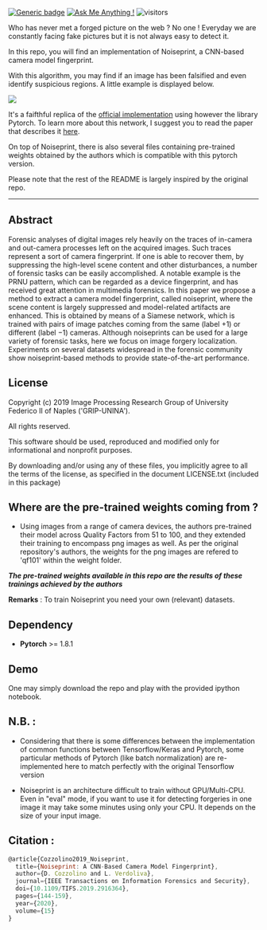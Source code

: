 [![Generic badge](https://img.shields.io/badge/Library-Pytorch-<>.svg)](https://shields.io/) [![Ask Me Anything !](https://img.shields.io/badge/Official%20-No-1abc9c.svg)](https://GitHub.com/Naereen/ama) ![visitors](https://visitor-badge.laobi.icu/badge?page_id=RonyAbecidan.noiseprint-pytorch)

Who has never met a forged picture on the web ? No one ! Everyday we are constantly facing fake pictures but it is not always easy to detect it.

In this repo, you will find an implementation of Noiseprint, a CNN-based camera model fingerprint. 

With this algorithm, you may find if an image has been falsified and even identify suspicious regions. A little example is displayed below.

![](https://i.imgur.com/7Y7a4YD.png)


It's a faifthful replica of the [official implementation](https://github.com/grip-unina/noiseprint/) using however the library Pytorch. To learn more about this network, I suggest you to read the paper that describes it [here](https://arxiv.org/pdf/1808.08396.pdf).

On top of Noiseprint, there is also several files containing pre-trained weights obtained by the authors which is compatible with this pytorch version.

Please note that the rest of the README is largely inspired by the original repo.

--- 

## Abstract

Forensic analyses of digital images rely heavily on the traces of in-camera and out-camera processes left on the acquired images. Such traces represent a sort of camera fingerprint. If one is able to recover them, by suppressing the high-level scene content and other disturbances, a number of forensic tasks can be easily accomplished. A notable example is the PRNU pattern, which can be regarded as a device fingerprint, and has received great attention in multimedia forensics. In this paper we propose a method to extract a camera model fingerprint, called noiseprint, where the scene content is largely suppressed and model-related artifacts are enhanced. This is obtained by means of a Siamese network, which is trained with pairs of image patches coming from the same (label +1) or different (label −1) cameras. Although noiseprints can be used for a large variety of forensic tasks, here we focus on image forgery localization. Experiments on several datasets widespread in the forensic community show noiseprint-based methods to provide state-of-the-art performance.

## License
Copyright (c) 2019 Image Processing Research Group of University Federico II of Naples ('GRIP-UNINA').

All rights reserved.

This software should be used, reproduced and modified only for informational and nonprofit purposes.

By downloading and/or using any of these files, you implicitly agree to all the terms of the license, as specified in the document LICENSE.txt (included in this package)

## Where are the pre-trained weights coming from  ?

- Using images from a range of camera devices, the authors pre-trained their model across Quality Factors from 51 to 100, and they extended their training to encompass png images as well. As per the original repository's authors, the weights for the png images are refered to 'qf101' within the weight folder.

**_The pre-trained weights available in this repo are the results of these trainings achieved by the authors_**

**Remarks** : To train Noiseprint you need your own (relevant) datasets.

## Dependency
- **Pytorch** >= 1.8.1

## Demo
One may simply download the repo and play with the provided ipython notebook.

## N.B. :
- Considering that there is some differences between the implementation of common functions between Tensorflow/Keras and Pytorch, some particular methods of Pytorch (like batch normalization) are re-implemented here to match perfectly with the original Tensorflow version

- Noiseprint is an architecture difficult to train without GPU/Multi-CPU. Even in "eval" mode, if you want to use it for detecting forgeries in one image it may take some minutes using only your CPU. It depends on the size of your input image.


## Citation :

```js
@article{Cozzolino2019_Noiseprint,
  title={Noiseprint: A CNN-Based Camera Model Fingerprint},
  author={D. Cozzolino and L. Verdoliva},
  journal={IEEE Transactions on Information Forensics and Security},
  doi={10.1109/TIFS.2019.2916364},
  pages={144-159},
  year={2020},
  volume={15}
} 
```

